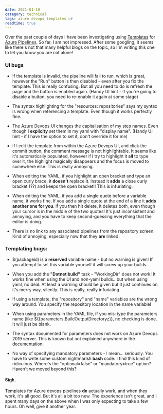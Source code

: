 ```yaml
---
date: 2021-01-10
category: technical
tags: azure devops templates c#
readtime: true
---
```


<p>Over the past couple of days I have been investigating using <a href="https://docs.microsoft.com/en-us/azure/devops/pipelines/process/templates?view=azure-devops">Templates</a> for <a href="https://docs.microsoft.com/en-us/azure/devops/pipelines/?view=azure-devops">Azure Pipelines</a>. So far, I am not impressed. After some googling, it seems like there's not that many helpful blogs on the topic, so I'm writing this one to let you know you are not alone! </p>

<h3>UI bugs</h3>

* If the template is invalid, the pipeline will fail to run, which is great, however the "Run" button is then disabled - even after you fix the template. This is really confusing. But all you need to do is refresh the page and the button is enabled again. (Handy UI hint - if you're going to disable a button, you need to re-enable it again at some stage) 

* The syntax highlighting for the "resources: repositories" says my syntax is wrong when referencing a template. Even though it works perfectly fine.  

* The Azure Devops UI changes the capitalisation of my step names. Even though I <b>explicity</b> set them in my yaml with "display name". (Handy UI hint - if I have the option to set it, don't override it for me) 

* If I edit the template from within the Azure Devops UI, and click the commit button, the comment message is not highlightable. It seems like it's automatically populated, however if I try to highlight it <b>all</b> to type over it, the highlight magically disappears and the focus is moved to somewhere else. This is really annoying.  

* When editing the YAML, if you highlight an open bracket and type an open curly brace, it <b>doesn't</b> replace it. Instead it <b>adds</b> a close curly bracket (??) and keeps the open bracket!!  This is infuriating. 

* When editing the YAML, if you add a single quote before a variable name, it works fine. If you add a single quote at the end of a line it <b>adds another one for you</b>. If you then hit delete, it deletes both, even though your cursor is in the middle of the two quotes! It's just inconsistent and annoying, and you have to keep second-guessing everything that the editor is doing.
	
* There is no link to any associated pipelines from the repository screen. Kind of annoying, especially now that they <b>are</b> linked. 

<h3>Templating bugs:</h3>

*  $(packageid) is a <b>reserved</b> variable name - but no warning is given! If you attempt to set this variable yourself it will screw up your builds. 

*  When you add the <b>"Dotnet build"</b> task - "WorkingDir" does not work! It works fine when using the UI and non-yaml builds.. but when using yaml, no deal. At least a warning should be given but it just continues on it's merry way, silently. This is really, really infuriating. 

*  If using a template, the "repository" and "name" variables are the wrong way around. You specify the repository location in the name variable! 

*  When using parameters in the YAML file, if you mis-type the parameters name (like ${{parameters.BuildOutputDirectoryz}}, no checking is done. It will just be blank.  

*  The syntax documented for parameters does not work on Azure Devops 2019 server. This is known but not explained anywhere in the <a href="https://developercommunity.visualstudio.com/content/problem/941173/facing-a-sequence-was-not-expected-when-applying-y.html">documentation</a>. 
	
*  No way of specifying mandatory parameters - I mean... seriously. You have to write some custom  nightmarish <b>bash</b> code.  I find this kind of ridiculous. Where's the "optional=false" or "mandatory=true" option? Haven't we moved beyond this?

<h4>Sigh.</h4>

<p>Templates for Azure devops pipelines <b>do</b> actually work, and when they work, it's all good. But it's all a bit too new. The experience isn't great, and I spent many days on the above when I was only expecting to take a few hours. Oh well, give it another year.</p>
